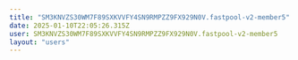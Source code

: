 ```yaml
---
title: "SM3KNVZS30WM7F89SXKVVFY4SN9RMPZZ9FX929N0V.fastpool-v2-member5"
date: 2025-01-10T22:05:26.315Z
user: SM3KNVZS30WM7F89SXKVVFY4SN9RMPZZ9FX929N0V.fastpool-v2-member5
layout: "users"
---
```

    